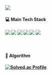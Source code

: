 <img src="https://capsule-render.vercel.app/api?type=transparent&fontColor=18191c&height=200&section=header&text=%20Welcome%20to%20JMK1007's%20Github&fontSize=40" />



<div> 
  <h4>💻 Main Tech Stack<h4/>
  <img src="https://img.shields.io/badge/react-61DAFB?style=for-the-badge&logo=react&logoColor=black"> 
  <img src="https://img.shields.io/badge/typescript-00599C?style=for-the-badge&logo=typescript&logoColor=white">
  <img src="https://img.shields.io/badge/javascript-F7DF1E?style=for-the-badge&logo=javascript&logoColor=black"> 
  <img src="https://img.shields.io/badge/react query-f43f5e?style=for-the-badge&logo=react query&logoColor=white"> 
  <img src="https://img.shields.io/badge/recoil-3578e5?style=for-the-badge&logo=recoil&logoColor=white"> 
  <img src="https://img.shields.io/badge/scss-CC6699?style=for-the-badge&logo=sass&logoColor=white">
</div>


<br/>
<div> 
  <h4>🧠 Algorithm<h4/>

  [![Solved.ac Profile](http://mazassumnida.wtf/api/v2/generate_badge?boj=coxld010)](https://solved.ac/coxld010/)

  <br>
</div>




<!--
**JMK1007/JMK1007** is a ✨ _special_ ✨ repository because its `README.md` (this file) appears on your GitHub profile.

Here are some ideas to get you started:

- 🔭 I’m currently working on ...
- 🌱 I’m currently learning ...
- 👯 I’m looking to collaborate on ...
- 🤔 I’m looking for help with ...
- 💬 Ask me about ...
- 📫 How to reach me: ...
- 😄 Pronouns: ...
- ⚡ Fun fact: ...
-->

